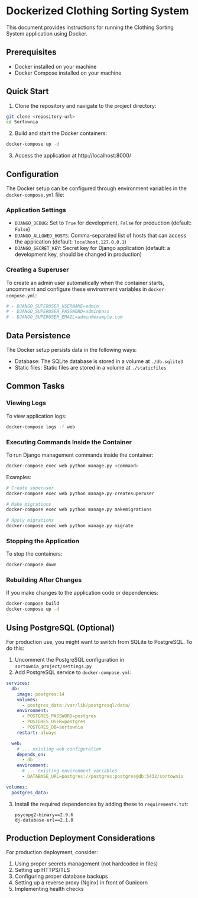# Dockerized Clothing Sorting System

This document provides instructions for running the Clothing Sorting System application using Docker.

## Prerequisites

- Docker installed on your machine
- Docker Compose installed on your machine

## Quick Start

1. Clone the repository and navigate to the project directory:

```bash
git clone <repository-url>
cd Sortownia
```

2. Build and start the Docker containers:

```bash
docker-compose up -d
```

3. Access the application at http://localhost:8000/

## Configuration

The Docker setup can be configured through environment variables in the `docker-compose.yml` file:

### Application Settings

- `DJANGO_DEBUG`: Set to `True` for development, `False` for production (default: `False`)
- `DJANGO_ALLOWED_HOSTS`: Comma-separated list of hosts that can access the application (default: `localhost,127.0.0.1`)
- `DJANGO_SECRET_KEY`: Secret key for Django application (default: a development key, should be changed in production)

### Creating a Superuser

To create an admin user automatically when the container starts, uncomment and configure these environment variables in `docker-compose.yml`:

```yaml
# - DJANGO_SUPERUSER_USERNAME=admin
# - DJANGO_SUPERUSER_PASSWORD=adminpass
# - DJANGO_SUPERUSER_EMAIL=admin@example.com
```

## Data Persistence

The Docker setup persists data in the following ways:

- Database: The SQLite database is stored in a volume at `./db.sqlite3`
- Static files: Static files are stored in a volume at `./staticfiles`

## Common Tasks

### Viewing Logs

To view application logs:

```bash
docker-compose logs -f web
```

### Executing Commands Inside the Container

To run Django management commands inside the container:

```bash
docker-compose exec web python manage.py <command>
```

Examples:

```bash
# Create superuser
docker-compose exec web python manage.py createsuperuser

# Make migrations
docker-compose exec web python manage.py makemigrations

# Apply migrations
docker-compose exec web python manage.py migrate
```

### Stopping the Application

To stop the containers:

```bash
docker-compose down
```

### Rebuilding After Changes

If you make changes to the application code or dependencies:

```bash
docker-compose build
docker-compose up -d
```

## Using PostgreSQL (Optional)

For production use, you might want to switch from SQLite to PostgreSQL. To do this:

1. Uncomment the PostgreSQL configuration in `sortownia_project/settings.py`
2. Add PostgreSQL service to `docker-compose.yml`:

```yaml
services:
  db:
    image: postgres:14
    volumes:
      - postgres_data:/var/lib/postgresql/data/
    environment:
      - POSTGRES_PASSWORD=postgres
      - POSTGRES_USER=postgres
      - POSTGRES_DB=sortownia
    restart: always

  web:
    # ... existing web configuration
    depends_on:
      - db
    environment:
      # ... existing environment variables
      - DATABASE_URL=postgres://postgres:postgres@db:5432/sortownia

volumes:
  postgres_data:
```

3. Install the required dependencies by adding these to `requirements.txt`:
   ```
   psycopg2-binary==2.9.6
   dj-database-url==2.1.0
   ```

## Production Deployment Considerations

For production deployment, consider:

1. Using proper secrets management (not hardcoded in files)
2. Setting up HTTPS/TLS
3. Configuring proper database backups
4. Setting up a reverse proxy (Nginx) in front of Gunicorn
5. Implementing health checks